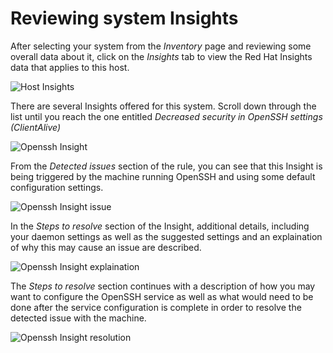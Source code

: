 # Reviewing system Insights

After selecting your system from the _Inventory_ page and reviewing some
overall data about it, click on the _Insights_ tab to view the Red Hat
Insights data that applies to this host.

![Host Insights](/rhel-labs/scenarios/insights-workshop/assets/host-homepage.png)

There are several Insights offered for this system.  Scroll down through the
list until you reach the one entitled _Decreased security in OpenSSH settings (ClientAlive)_

![Openssh Insight](/rhel-labs/scenarios/insights-workshop/assets/openssh-issue.png)

From the _Detected issues_ section of the rule, you can see that this Insight
is being triggered by the machine running OpenSSH and using some default
configuration settings.  

![Openssh Insight issue](/rhel-labs/scenarios/insights-workshop/assets/detected-issues.png)

In the _Steps to resolve_ section of the Insight, additional details, 
including your daemon settings as well as the suggested settings and an 
explaination of why this may cause an issue are described.

![Openssh Insight explaination](/rhel-labs/scenarios/insights-workshop/assets/issue-explaination.png)

The _Steps to resolve_ section continues with a description of how you
may want to configure the OpenSSH service as well as what would need to
be done after the service configuration is complete in order to resolve
the detected issue with the machine.

![Openssh Insight resolution](/rhel-labs/scenarios/insights-workshop/assets/issue-resolution.png)

